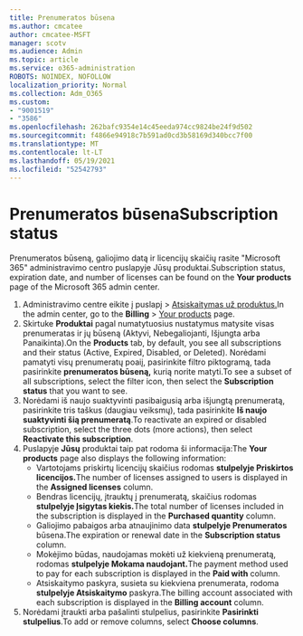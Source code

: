 ```yaml
---
title: Prenumeratos būsena
ms.author: cmcatee
author: cmcatee-MSFT
manager: scotv
ms.audience: Admin
ms.topic: article
ms.service: o365-administration
ROBOTS: NOINDEX, NOFOLLOW
localization_priority: Normal
ms.collection: Adm_O365
ms.custom:
- "9001519"
- "3586"
ms.openlocfilehash: 262bafc9354e14c45eeda974cc9824be24f9d502
ms.sourcegitcommit: f4866e94918c7b591ad0cd3b58169d340bcc7f00
ms.translationtype: MT
ms.contentlocale: lt-LT
ms.lasthandoff: 05/19/2021
ms.locfileid: "52542793"
---
```

# <a name="subscription-status"></a><span data-ttu-id="4471a-102">Prenumeratos būsena</span><span class="sxs-lookup"><span data-stu-id="4471a-102">Subscription status</span></span>

<span data-ttu-id="4471a-103">Prenumeratos būseną, galiojimo datą ir licencijų skaičių  rasite "Microsoft 365" administravimo centro puslapyje Jūsų produktai.</span><span class="sxs-lookup"><span data-stu-id="4471a-103">Subscription status, expiration date, and number of licenses can be found on the **Your products** page of the Microsoft 365 admin center.</span></span>

1. <span data-ttu-id="4471a-104">Administravimo centre eikite į puslapį  >  [Atsiskaitymas už produktus.](https://go.microsoft.com/fwlink/p/?linkid=842054)</span><span class="sxs-lookup"><span data-stu-id="4471a-104">In the admin center, go to the **Billing** > [Your products](https://go.microsoft.com/fwlink/p/?linkid=842054) page.</span></span>
2. <span data-ttu-id="4471a-105">Skirtuke **Produktai** pagal numatytuosius nustatymus matysite visas prenumeratas ir jų būseną (Aktyvi, Nebegaliojanti, Išjungta arba Panaikinta).</span><span class="sxs-lookup"><span data-stu-id="4471a-105">On the **Products** tab, by default, you see all subscriptions and their status (Active, Expired, Disabled, or Deleted).</span></span> <span data-ttu-id="4471a-106">Norėdami pamatyti visų prenumeratų poaiį, pasirinkite filtro piktogramą, tada pasirinkite **prenumeratos būseną,** kurią norite matyti.</span><span class="sxs-lookup"><span data-stu-id="4471a-106">To see a subset of all subscriptions, select the filter icon, then select the **Subscription status** that you want to see.</span></span>
3. <span data-ttu-id="4471a-107">Norėdami iš naujo suaktyvinti pasibaigusią arba išjungtą prenumeratą, pasirinkite tris taškus (daugiau veiksmų), tada pasirinkite **Iš naujo suaktyvinti šią prenumeratą**.</span><span class="sxs-lookup"><span data-stu-id="4471a-107">To reactivate an expired or disabled subscription, select the three dots (more actions), then select **Reactivate this subscription**.</span></span>
4. <span data-ttu-id="4471a-108">Puslapyje **Jūsų** produktai taip pat rodoma ši informacija:</span><span class="sxs-lookup"><span data-stu-id="4471a-108">The **Your products** page also displays the following information:</span></span>
    - <span data-ttu-id="4471a-109">Vartotojams priskirtų licencijų skaičius rodomas **stulpelyje Priskirtos licencijos.**</span><span class="sxs-lookup"><span data-stu-id="4471a-109">The number of licenses assigned to users is displayed in the **Assigned licenses** column.</span></span>
    - <span data-ttu-id="4471a-110">Bendras licencijų, įtrauktų į prenumeratą, skaičius rodomas **stulpelyje Įsigytas kiekis.**</span><span class="sxs-lookup"><span data-stu-id="4471a-110">The total number of licenses included in the subscription is displayed in the **Purchased quantity** column.</span></span>
    - <span data-ttu-id="4471a-111">Galiojimo pabaigos arba atnaujinimo data **stulpelyje Prenumeratos** būsena.</span><span class="sxs-lookup"><span data-stu-id="4471a-111">The expiration or renewal date in the **Subscription status** column.</span></span>
    - <span data-ttu-id="4471a-112">Mokėjimo būdas, naudojamas mokėti už kiekvieną prenumeratą, rodomas **stulpelyje Mokama naudojant.**</span><span class="sxs-lookup"><span data-stu-id="4471a-112">The payment method used to pay for each subscription is displayed in the **Paid with** column.</span></span>
    - <span data-ttu-id="4471a-113">Atsiskaitymo paskyra, susieta su kiekviena prenumerata, rodoma **stulpelyje Atsiskaitymo** paskyra.</span><span class="sxs-lookup"><span data-stu-id="4471a-113">The billing account associated with each subscription is displayed in the **Billing account** column.</span></span>
5. <span data-ttu-id="4471a-114">Norėdami įtraukti arba pašalinti stulpelius, pasirinkite **Pasirinkti stulpelius**.</span><span class="sxs-lookup"><span data-stu-id="4471a-114">To add or remove columns, select **Choose columns**.</span></span>